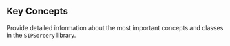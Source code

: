 ## Key Concepts

Provide detailed information about the most important concepts and classes in the `SIPSorcery` library.


